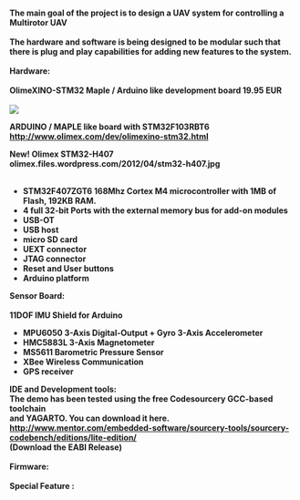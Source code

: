 <h4>
The main goal of the project is to design a UAV system for controlling a Multirotor UAV<br>
<br>
The hardware and software is being designed to be modular such that there is plug and play capabilities for adding new features to the system.<br>
<br>
Hardware:<br>
<br>
OlimeXINO-STM32 Maple / Arduino like development board 19.95 EUR<br>
<br>
<img src='http://www.olimex.com/dev/DUINO/OLIMEXINO-STM32/OLIMEXINO-STM32-2.jpg' />

ARDUINO / MAPLE like board with STM32F103RBT6 <br>
<a href='http://www.olimex.com/dev/olimexino-stm32.html'>http://www.olimex.com/dev/olimexino-stm32.html</a>

New! Olimex STM32-H407<br>
olimex.files.wordpress.com/2012/04/stm32-h407.jpg<br>
<br>
- STM32F407ZGT6 168Mhz Cortex M4 microcontroller with 1MB of Flash, 192KB RAM. <br>
- 4 full 32-bit Ports with the external memory bus for add-on modules <br>
- USB-OT <br>
- USB host <br>
- micro SD card <br>
- UEXT connector <br>
- JTAG connector <br>
- Reset and User buttons <br>
- Arduino platform<br>

Sensor Board:<br>
<br>
11DOF IMU Shield for Arduino <br>
- MPU6050 3-Axis Digital-Output + Gyro 3-Axis Accelerometer <br>
- HMC5883L 3-Axis Magnetometer <br>
- MS5611 Barometric Pressure Sensor <br>
- XBee Wireless Communication <br>
- GPS receiver <br>

IDE and Development tools: <br>
The demo has been tested using the free Codesourcery GCC-based toolchain<br>
and YAGARTO. You can download it here. <br>
<a href='http://www.mentor.com/embedded-software/sourcery-tools/sourcery-codebench/editions/lite-edition/'>http://www.mentor.com/embedded-software/sourcery-tools/sourcery-codebench/editions/lite-edition/</a>
<br>(Download the EABI Release)<br>
<br>
Firmware:<br>
<br>
Special Feature :